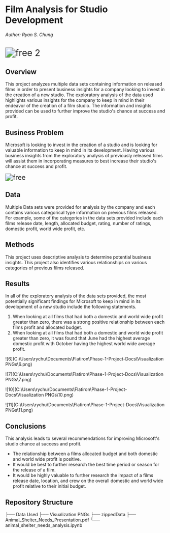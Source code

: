 # Film Analysis for Studio Development

###### Author: Ryan S. Chung

<img src="C:\Users\rychu\Desktop\free 2.jpg" alt="free 2" style="zoom:200%;" />

## Overview

This project analyzes multiple data sets containing information on released films in order to present business insights for a company looking to invest in the creation of a new studio.  The exploratory analysis of the data used highlights various insights for the company to keep in mind in their endeavor of the creation of a film studio.  The information and insights provided can be used to further improve the studio's chance at success and profit.

## Business Problem

Microsoft is looking to invest in the creation of a studio and is looking for valuable information to keep in mind in its development.  Having various business insights from the exploratory analysis of previously released films will assist them in incorporating measures to best increase their studio's chance at success and profit.

<img src="C:\Users\rychu\Desktop\free.jpg" alt="free" style="zoom:150%;" />

## Data

Multiple Data sets were provided for analysis by the company and each contains various categorical type information on previous films released.  For example, some of the categories in the data sets provided include each films release date, length, allocated budget, rating, number of ratings, domestic profit, world wide profit, etc.

## Methods

This project uses descriptive analysis to determine potential business insights.  This project also identifies various relationships on various categories of previous films released.

## Results

In all of the exploratory analysis of the data sets provided, the most potentially significant findings for Microsoft to keep in mind in its development of a new studio include the following statements.

1. When looking at all films that had both a domestic and world wide profit greater than zero, there was a strong positive relationship between each films profit and allocated budget.
2. When looking at all films that had both a domestic and world wide profit greater than zero, it was found that June had the highest average domestic profit with October having the highest world wide average profit.

![6](C:\Users\rychu\Documents\Flatiron\Phase-1-Project-Docs\Visualization PNGs\6.png)

![7](C:\Users\rychu\Documents\Flatiron\Phase-1-Project-Docs\Visualization PNGs\7.png)

![10](C:\Users\rychu\Documents\Flatiron\Phase-1-Project-Docs\Visualization PNGs\10.png)

![11](C:\Users\rychu\Documents\Flatiron\Phase-1-Project-Docs\Visualization PNGs\11.png)

## Conclusions

This analysis leads to several recommendations for improving Microsoft's studio chance at success and profit.

- The relationship between a films allocated budget and both domestic and world wide profit is positive.
- It would be best to further research the best time period or season for the release of a film.
- It would be highly valuable to further research the impact of a films release date, location, and crew on the overall domestic and world wide profit relative to their initial budget.

## Repository Structure

├── Data Used
├── Visualization PNGs
├── zippedData
├── Animal_Shelter_Needs_Presentation.pdf
└── animal_shelter_needs_analysis.ipynb

## 


